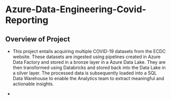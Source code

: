 # Azure-Data-Engineering-Covid-Reporting

## Overview of Project
* This project entails acquiring multiple COVID-19 datasets from the ECDC website. These datasets are ingested using pipelines created in Azure Data Factory and stored in a bronze layer in a Azure Data Lake. They are then transformed using Databricks and stored back into the Data Lake in a silver layer. The processed data is subsequently loaded into a SQL Data Warehouse to enable the Analytics team to extract meaningful and actionable insights.

* 
